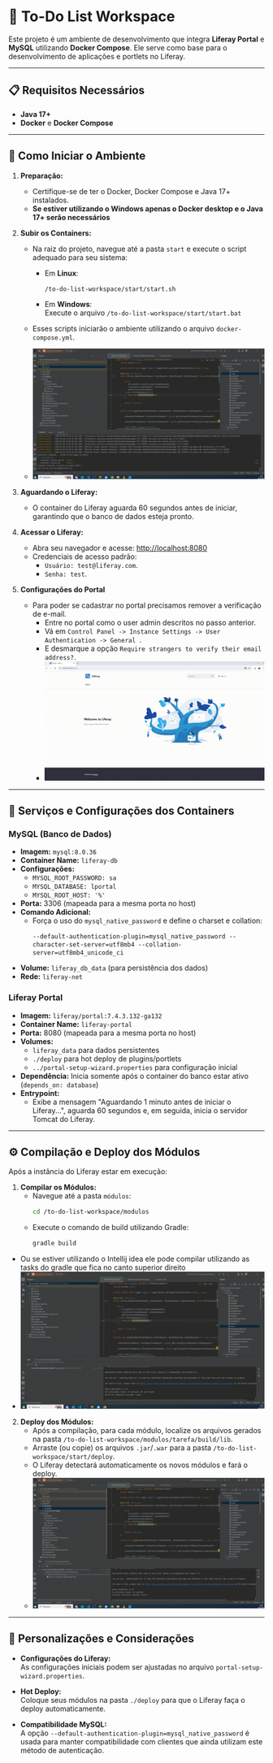 # 📝 To-Do List Workspace

Este projeto é um ambiente de desenvolvimento que integra **Liferay Portal** e **MySQL** utilizando **Docker Compose**. Ele serve como base para o desenvolvimento de aplicações e portlets no Liferay.

---

## 📋 Requisitos Necessários

- **Java 17+**
- **Docker** e **Docker Compose**

---

## 🚀 Como Iniciar o Ambiente

1. **Preparação:**
   - Certifique-se de ter o Docker, Docker Compose  e Java 17+  instalados.
   -   **Se estiver utilizando o Windows apenas o Docker desktop e o Java 17+ serão necessários**
2. **Subir os Containers:**
   - Na raiz do projeto, navegue até a pasta `start` e execute o script adequado para seu sistema:
     - Em **Linux**:  
       ```bash
       /to-do-list-workspace/start/start.sh
       ```
     - Em **Windows**:  
       Execute o arquivo `/to-do-list-workspace/start/start.bat`

   - Esses scripts iniciarão o ambiente utilizando o arquivo `docker-compose.yml`.
   - ![Inciando o projeto](assets/startProjetect.gif)
3. **Aguardando o Liferay:**
   - O container do Liferay aguarda 60 segundos antes de iniciar, garantindo que o banco de dados esteja pronto.

4. **Acessar o Liferay:**
   - Abra seu navegador e acesse: [http://localhost:8080](http://localhost:8080)
   - Credenciais de acesso padrão:
      - `Usuário: test@liferay.com`.
      -  `Senha: test`. 
5. **Configurações do Portal**
   - Para poder se cadastrar no portal precisamos remover a verificação de e-mail.
      - Entre no portal como o user admin descritos no passo anterior.
      - Vá em `Control Panel -> Instance Settings -> User Authentication -> General `.
      - E desmarque a opção `Require strangers to verify their email address?`.
      - ![Configuração do portal](assets/configPortal.gif)

---

## 🐳 Serviços e Configurações dos Containers

### MySQL (Banco de Dados)
- **Imagem:** `mysql:8.0.36`
- **Container Name:** `liferay-db`
- **Configurações:**
  - `MYSQL_ROOT_PASSWORD: sa`
  - `MYSQL_DATABASE: lportal`
  - `MYSQL_ROOT_HOST: '%'`
- **Porta:** 3306 (mapeada para a mesma porta no host)
- **Comando Adicional:**
  - Força o uso do `mysql_native_password` e define o charset e collation:
    ```
    --default-authentication-plugin=mysql_native_password --character-set-server=utf8mb4 --collation-server=utf8mb4_unicode_ci
    ```
- **Volume:** `liferay_db_data` (para persistência dos dados)
- **Rede:** `liferay-net`

### Liferay Portal
- **Imagem:** `liferay/portal:7.4.3.132-ga132`
- **Container Name:** `liferay-portal`
- **Porta:** 8080 (mapeada para a mesma porta no host)
- **Volumes:**
  - `liferay_data` para dados persistentes
  - `./deploy` para hot deploy de plugins/portlets
  - `../portal-setup-wizard.properties` para configuração inicial
- **Dependência:** Inicia somente após o container do banco estar ativo (`depends_on: database`)
- **Entrypoint:**
  - Exibe a mensagem "Aguardando 1 minuto antes de iniciar o Liferay...", aguarda 60 segundos e, em seguida, inicia o servidor Tomcat do Liferay.

---

## ⚙️ Compilação e Deploy dos Módulos

Após a instância do Liferay estar em execução:

1. **Compilar os Módulos:**
   - Navegue até a pasta `módulos`:
     ```bash
     cd /to-do-list-workspace/modulos
     ```
   - Execute o comando de build utilizando Gradle:
     ```bash
     gradle build
     ```
  - Ou se estiver utilizando o Intellij idea ele pode compilar utilizando as tasks do gradle que fica no canto superior direito
   - ![Build modulos pelo Intellij](assets/buildModulos.gif)
2. **Deploy dos Módulos:**
   - Após a compilação, para cada módulo, localize os arquivos gerados na pasta `/to-do-list-workspace/modulos/tarefa/build/lib`.
   - Arraste (ou copie) os arquivos `.jar`/`.war` para a pasta `/to-do-list-workspace/start/deploy`.
   - O Liferay detectará automaticamente os novos módulos e fará o deploy.
   - ![Deploy dos modulos pelo Intellij](assets/deployModulos.gif)

---

## 🔧 Personalizações e Considerações

- **Configurações do Liferay:**  
  As configurações iniciais podem ser ajustadas no arquivo `portal-setup-wizard.properties`.

- **Hot Deploy:**  
  Coloque seus módulos na pasta `./deploy` para que o Liferay faça o deploy automaticamente.

- **Compatibilidade MySQL:**  
  A opção `--default-authentication-plugin=mysql_native_password` é usada para manter compatibilidade com clientes que ainda utilizam este método de autenticação.




